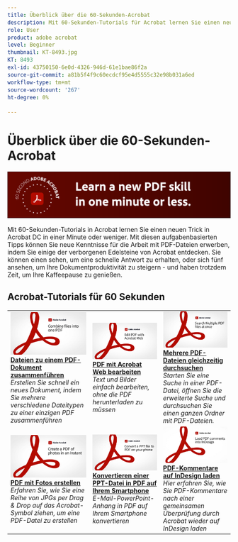```yaml
---
title: Überblick über die 60-Sekunden-Acrobat
description: Mit 60-Sekunden-Tutorials für Acrobat lernen Sie einen neuen Trick in Acrobat DC in einer Minute oder weniger kennen
role: User
product: adobe acrobat
level: Beginner
thumbnail: KT-8493.jpg
KT: 8493
exl-id: 43750150-6e0d-4326-946d-61e1bae86f2a
source-git-commit: a81b5f4f9c60ecdcf95e4d5555c32e98b031a6ed
workflow-type: tm+mt
source-wordcount: '267'
ht-degree: 0%

---
```


# Überblick über die 60-Sekunden-Acrobat

![Acrobat-Bild mit 60 Sekunden](../assets/Hero-60sec.png)

Mit 60-Sekunden-Tutorials in Acrobat lernen Sie einen neuen Trick in Acrobat DC in einer Minute oder weniger. Mit diesen aufgabenbasierten Tipps können Sie neue Kenntnisse für die Arbeit mit PDF-Dateien erwerben, indem Sie einige der verborgenen Edelsteine von Acrobat entdecken. Sie können einen sehen, um eine schnelle Antwort zu erhalten, oder sich fünf ansehen, um Ihre Dokumentproduktivität zu steigern - und haben trotzdem Zeit, um Ihre Kaffeepause zu genießen.

## Acrobat-Tutorials für 60 Sekunden

<table style="table-layout:fixed">
<tr>
  <td>
    <a href="combine-to-one-pdf.md">
      <img alt="Dateien zu einem PDF-Dokument zusammenführen" src="../assets/60sec_Combine_1280.jpg" />
    </a>
    <div>
    <a href="combine-to-one-pdf.md"><strong>Dateien zu einem PDF-Dokument zusammenführen</strong></a>
    </div>
    <em>Erstellen Sie schnell ein neues Dokument, indem Sie mehrere verschiedene Dateitypen zu einer einzigen PDF zusammenführen</em>
    <br>
  </td>
  <td>
    <a href="edit.md">
      <img alt="PDF mit Acrobat Web bearbeiten" src="../assets/60sec_Edit_1280.jpg" />
    </a>
    <div>
    <a href="edit.md"><strong>PDF mit Acrobat Web bearbeiten</strong></a>
    </div>
    <em>Text und Bilder einfach bearbeiten, ohne die PDF herunterladen zu müssen</em>
    <br>
  </td>
  <td>
    <a href="search.md">
      <img alt="Mehrere PDF-Dateien gleichzeitig durchsuchen" src="../assets/60sec_Search_1280.jpg" />
    </a>
    <div>
     <a href="search.md"><strong>Mehrere PDF-Dateien gleichzeitig durchsuchen</strong></a>
    </div>
    <em>Starten Sie eine Suche in einer PDF-Datei, öffnen Sie die erweiterte Suche und durchsuchen Sie einen ganzen Ordner mit PDF-Dateien.</em>
    <br>
  </td>
</tr>
<tr>
  <td>
    <a href="photo.md">
      <img alt="PDF mit Fotos erstellen" src="../assets/60sec_Photo_1280.jpg" />
    </a>
    <div>
    <a href="photo.md"><strong>PDF mit Fotos erstellen</strong></a>
    </div>
    <em>Erfahren Sie, wie Sie eine Reihe von JPGs per Drag &amp; Drop auf das Acrobat-Symbol ziehen, um eine PDF-Datei zu erstellen</em>
    <br>
  </td>
  <td>
    <a href="phone.md">
      <img alt="Konvertieren einer PPT-Datei in PDF auf Ihrem Smartphone" src="../assets/60sec_Phone_1280.jpg" />
    </a>
    <div>
    <a href="phone.md"><strong>Konvertieren einer PPT-Datei in PDF auf Ihrem Smartphone</strong></a>
    </div>
    <em>E-Mail-PowerPoint-Anhang in PDF auf Ihrem Smartphone konvertieren</em>
    <br>
  </td>  
 <td>
    <a href="indesign.md">
      <img alt="PDF-Kommentare auf InDesign laden" src="../assets/60sec_InDesign_1280.jpg" />
    </a>
    <div>
    <a href="indesign.md"><strong>PDF-Kommentare auf InDesign laden</strong></a>
    </div>
    <em>Hier erfahren Sie, wie Sie PDF-Kommentare nach einer gemeinsamen Überprüfung durch Acrobat wieder auf InDesign laden</em>
    <br>
  </td>  
</tr>
</table>